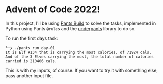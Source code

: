 Advent of Code 2022!
====================

In this project, I'll be using [Pants Build](https://www.pantsbuild.org/) to solve the tasks,
implemented in Python using Pants `@rule`s and the [underpants](https://github.com/kaos/underpants)
library to do so.


To run the first days task:

    ╰─❯ ./pants run day-01
    It is Elf #134 that is carrying the most calories, of 71924 cals.
    And of the 3 Elves carrying the most, the total number of calories carried is 210406 cals.

This is with my inputs, of course. If you want to try it with something else, pass another input file.
